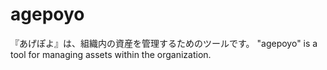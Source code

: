 agepoyo
====

『あげぽよ』は、組織内の資産を管理するためのツールです。
"agepoyo" is a tool for managing assets within the organization.
